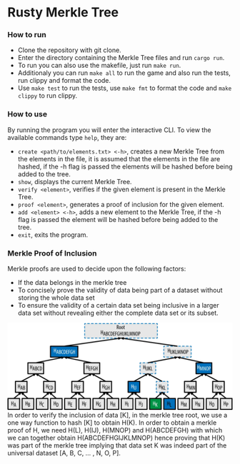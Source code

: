 # Rusty Merkle Tree

### How to run
- Clone the repository with git clone.
- Enter the directory containing the Merkle Tree files and run `cargo run`.
- To run you can also use the makefile, just run `make run`.
- Additionaly you can run `make all` to run the game and also run the tests, run clippy and format the code.
- Use `make test` to run the tests, use `make fmt` to format the code and `make clippy` to run clippy.

### How to use
By running the program you will enter the interactive CLI. To view the available commands type `help`, they are:
- `create <path/to/elements.txt> <-h>`, creates a new Merkle Tree from the elements in the file, it is assumed that the elements in the file are hashed, if the -h flag is passed the elements will be hashed before being added to the tree.
- `show`, displays the current Merkle Tree.
- `verify <element>`, verifies if the given element is present in the Merkle Tree.
- `proof <element>`, generates a proof of inclusion for the given element.
- `add <element> <-h>`, adds a new element to the Merkle Tree, if the -h flag is passed the element will be hashed before being added to the tree.
- `exit`, exits the program.

### Merkle Proof of Inclusion
Merkle proofs are used to decide upon the following factors:

- If the data belongs in the merkle tree
- To concisely prove the validity of data being part of a dataset without storing the whole data set
- To ensure the validity of a certain data set being inclusive in a larger data set without revealing either the complete data set or its subset.

![alt text](img/proof-of-inclusion.png)
In order to verify the inclusion of data [K], in the merkle tree root, we use a one way function to hash [K] to obtain H(K).
In order to obtain a merkle proof of H, we need H(L), H(IJ), H(MNOP) and H(ABCDEFGH) with which we can together obtain H(ABCDEFHGIJKLMNOP) hence proving that H(K) was part of the merkle tree implying that data set K was indeed part of the universal dataset [A, B, C, … , N, O, P].
